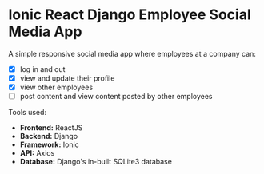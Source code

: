 # Ionic React Django Employee Social Media App
A simple responsive social media app where employees at a company can:
- [X] log in and out
- [X] view and update their profile
- [X] view other employees
- [ ] post content and view content posted by other employees

Tools used:
- **Frontend:** ReactJS
- **Backend:** Django
- **Framework:** Ionic
- **API:** Axios
- **Database:** Django's in-built SQLite3 database
